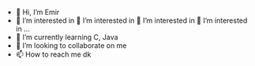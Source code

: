 - 👋 Hi, I’m Emir
- 👀 I’m interested in 👀 I’m interested in 👀 I’m interested in 👀 I’m interested in ...
- 🌱 I’m currently learning C, Java
- 💞️ I’m looking to collaborate on me
- 📫 How to reach me dk

